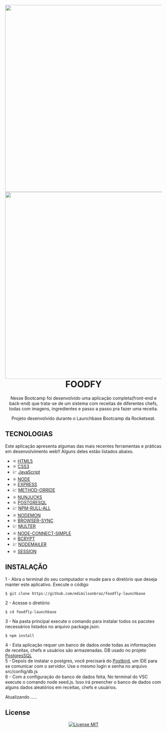 <h1 align="center">
<br>
  <img src="https://ik.imagekit.io/1n1swj1w28/Foodfy_eMEWz_K42P.png" width="600">
  
<br>
<img src="https://ik.imagekit.io/1n1swj1w28/Foodfy02_qbkZct__dy.png" width="600">
<br>
  FOODFY
</h1>

<p align="center">Nesse Bootcamp foi desenvolvido uma aplicação completa(front-end e back-end) que trata-se de um sistema com receitas de diferentes chefs, todas com imagens, ingredientes e passo a passo pra fazer uma receita.</p>
  
<p align="center"> Projeto desenvolvido durante o Launchbase Bootcamp da Rocketseat. </p>


## TECNOLOGIAS

Este aplicação apresenta algumas das mais recentes ferramentas e práticas em desenvolvimento web!!
Alguns deles estão listados abaixo.

- ⚛️ [HTML5](https://developer.mozilla.org/pt-BR/docs/Web/HTML)
- ⚛️ [CSS3](https://developer.mozilla.org/pt-BR/docs/Web/CSS)
- 💹 [JavaScript](https://developer.mozilla.org/pt-BR/docs/Web/JavaScript)
- ⚛️ [NODE](https://nodejs.org/en/)
- ⚛️ [EXPRESS](https://github.com/expressjs/express)
- 💹 [METHOD-ORRIDE](https://github.com/expressjs/method-override)
- ⚛️ [NUNJUCKS](https://github.com/mozilla/nunjucks)
- ⚛️ [POSTGRESQL](https://www.postgresql.org/)
- 💹 [NPM-RULL-ALL](https://github.com/mysticatea/npm-run-all)
- ⚛️ [NODEMON](https://github.com/remy/nodemon)
- ⚛️ [BROWSER-SYNC](https://github.com/BrowserSync/browser-sync)
- 💹 [MULTER](https://github.com/expressjs/multer)
- ⚛️ [NODE-CONNECT-SIMPLE](https://github.com/voxpelli/node-connect-pg-simple)
- ⚛️ [BCRYPT](https://github.com/dcodeIO/bcrypt.js) 
- 💹 [NODEMAILER](https://github.com/nodemailer/nodemailer)
- ⚛️ [SESSION](https://github.com/expressjs/session)

## INSTALAÇÃO <BR>

1 - Abra o terminal do seu computador e mude para o diretório que deseja manter este aplicativo. Execute o código
```
$ git clone https://github.com/edimilsonbraz/foodfly-launchbase
```
2 - Acesse o diretório
```
$ cd foodfly-launchbase
```
3 - Na pasta principal execute o comando para instalar todos os pacotes necessários listados no arquivo package.json.
```
$ npm install
```
4 - Esta aplicação requer um banco de dados onde todas as informações de receitas, chefs e usuários são armazenadas. DB usado no projeto [PostgresSQL](https://www.postgresql.org/)<br>
5 - Depois de instalar o postgres, você precisará do [Postbird](https://www.electronjs.org/apps/postbird), um IDE para se comunicar com o servidor. Use o mesmo login e senha no arquivo src/config/db.js<br>
6 - Com a configuração do banco de dados feita, No terminal do VSC execute o comando node seed.js. Isso irá preencher o banco de dados com alguns dados aleatórios em receitas, chefs e usuários. 

Atualizando .....


## License

<p align="center">
  <a href="https://opensource.org/licenses/MIT">
    <img src="https://img.shields.io/badge/License-MIT-blue.svg" alt="License MIT">
  </a>
</p>
